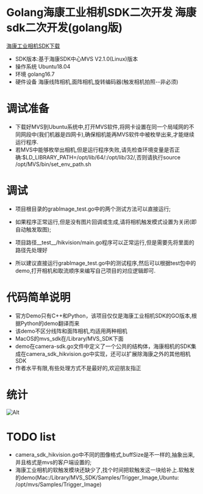 # Golang海康工业相机SDK二次开发 海康sdk二次开发(golang版)

[海康工业相机SDK下载](https://www.hikrobotics.com/cn/machinevision/service/download?module=0)

+ SDK版本:基于海康SDK中心MVS V2.1.0(Linux)版本
+ 操作系统 Ubuntu18.04
+ 环境 golang16.7
+ 硬件设备 海康线阵相机,面阵相机,旋转编码器(触发相机拍照--非必须)

# 调试准备

+ 下载好MVS到Ubuntu系统中,打开MVS软件,将网卡设置在同一个局域网的不同网段中(我们机器是四网卡),确保相机能再MVS软件中被枚举出来,才能继续运行程序.
+ 若MVS中能够枚举出相机,但是运行程序失败,请先检查环境变量是否正确:$LD_LIBRARY_PATH=/opt/lib/64/:/opt/lib/32/,否则请执行source /opt/MVS/bin/set_env_path.sh

# 调试

+ 项目根目录的grabImage_test.go中的两个测试方法可以直接运行;
+ 如果程序正常运行,但是没有图片回调或生成,请将相机触发模式设置为关闭(即自动触发取图);

+ 项目路径__test__/hikvision/main.go程序可以正常运行,但是需要先将里面的路径先处理好
+ 所以建议直接运行grabImage_test.go中的测试程序,然后可以根据test包中的demo,打开相机和取流顺序来编写自己项目的对应逻辑即可.

# 代码简单说明

+ 官方Demo只有C++和Python，该项目仅仅是海康工业相机SDK的GO版本,根据Python的demo翻译而来
+ 该demo不区分线阵和面阵相机,均适用两种相机
+ MacOS的mvs_sdk在/Library/MVS_SDK下面
+ demo在camera-sdk.go文件中定义了一个公共的结构体，海康相机的SDK集成在camera_sdk_hikvision.go中实现，还可以扩展除海康之外的其他相机SDK
+ 作者水平有限,有些处理方式不是最好的,欢迎朋友指正

# 统计
![Alt](https://repobeats.axiom.co/api/embed/5eaf96a7329e3c8622dc77bd6065c6356306bd48.svg "Repobeats analytics image")

# TODO list

+ camera_sdk_hikvision.go中不同的图像格式,buffSize是不一样的,抽象出来,并且格式是mvs的客户端设置的;
+ 海康工业相机的软触发模块还缺少了,找个时间把软触发这一块给补上.软触发的demo(Mac:/Library/MVS_SDK/Samples/Trigger_Image,Ubuntu:
  /opt/mvs/Samples/Trigger_Image)